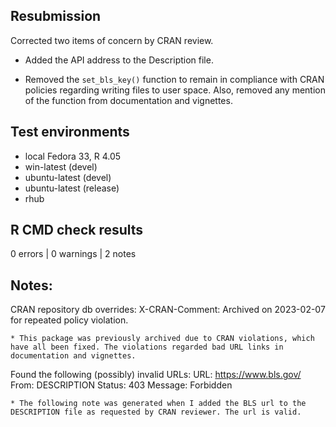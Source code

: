 ## Resubmission
Corrected two items of concern by CRAN review.

* Added the API address to the Description file.

* Removed the `set_bls_key()` function to remain in compliance with CRAN policies regarding writing files to user space. Also, removed any mention of the function from documentation and vignettes.


## Test environments
* local Fedora 33, R 4.05
* win-latest (devel)
* ubuntu-latest (devel)
* ubuntu-latest (release)
* rhub

## R CMD check results

0 errors | 0 warnings | 2 notes

## Notes:
CRAN repository db overrides:
  X-CRAN-Comment: Archived on 2023-02-07 for repeated policy violation.
  
    * This package was previously archived due to CRAN violations, which have all been fixed. The violations regarded bad URL links in documentation and vignettes.


Found the following (possibly) invalid URLs:
  URL: https://www.bls.gov/
    From: DESCRIPTION
    Status: 403
    Message: Forbidden

    * The following note was generated when I added the BLS url to the DESCRIPTION file as requested by CRAN reviewer. The url is valid.


    
    


